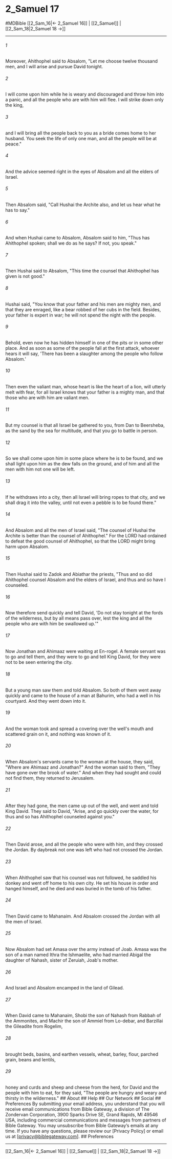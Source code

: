 # 2_Samuel 17
#MDBible
[[2_Sam_16|← 2_Samuel 16]] | [[2_Samuel]] | [[2_Sam_18|2_Samuel 18 →]]

***


###### 1 
Moreover, Ahithophel said to Absalom, "Let me choose twelve thousand men, and I will arise and pursue David tonight. 

###### 2 
I will come upon him while he is weary and discouraged and throw him into a panic, and all the people who are with him will flee. I will strike down only the king, 

###### 3 
and I will bring all the people back to you as a bride comes home to her husband. You seek the life of only one man, and all the people will be at peace." 

###### 4 
And the advice seemed right in the eyes of Absalom and all the elders of Israel. 

###### 5 
Then Absalom said, "Call Hushai the Archite also, and let us hear what he has to say." 

###### 6 
And when Hushai came to Absalom, Absalom said to him, "Thus has Ahithophel spoken; shall we do as he says? If not, you speak." 

###### 7 
Then Hushai said to Absalom, "This time the counsel that Ahithophel has given is not good." 

###### 8 
Hushai said, "You know that your father and his men are mighty men, and that they are enraged, like a bear robbed of her cubs in the field. Besides, your father is expert in war; he will not spend the night with the people. 

###### 9 
Behold, even now he has hidden himself in one of the pits or in some other place. And as soon as some of the people fall at the first attack, whoever hears it will say, 'There has been a slaughter among the people who follow Absalom.' 

###### 10 
Then even the valiant man, whose heart is like the heart of a lion, will utterly melt with fear, for all Israel knows that your father is a mighty man, and that those who are with him are valiant men. 

###### 11 
But my counsel is that all Israel be gathered to you, from Dan to Beersheba, as the sand by the sea for multitude, and that you go to battle in person. 

###### 12 
So we shall come upon him in some place where he is to be found, and we shall light upon him as the dew falls on the ground, and of him and all the men with him not one will be left. 

###### 13 
If he withdraws into a city, then all Israel will bring ropes to that city, and we shall drag it into the valley, until not even a pebble is to be found there." 

###### 14 
And Absalom and all the men of Israel said, "The counsel of Hushai the Archite is better than the counsel of Ahithophel." For the LORD had ordained to defeat the good counsel of Ahithophel, so that the LORD might bring harm upon Absalom. 

###### 15 
Then Hushai said to Zadok and Abiathar the priests, "Thus and so did Ahithophel counsel Absalom and the elders of Israel, and thus and so have I counseled. 

###### 16 
Now therefore send quickly and tell David, 'Do not stay tonight at the fords of the wilderness, but by all means pass over, lest the king and all the people who are with him be swallowed up.'" 

###### 17 
Now Jonathan and Ahimaaz were waiting at En-rogel. A female servant was to go and tell them, and they were to go and tell King David, for they were not to be seen entering the city. 

###### 18 
But a young man saw them and told Absalom. So both of them went away quickly and came to the house of a man at Bahurim, who had a well in his courtyard. And they went down into it. 

###### 19 
And the woman took and spread a covering over the well's mouth and scattered grain on it, and nothing was known of it. 

###### 20 
When Absalom's servants came to the woman at the house, they said, "Where are Ahimaaz and Jonathan?" And the woman said to them, "They have gone over the brook of water." And when they had sought and could not find them, they returned to Jerusalem. 

###### 21 
After they had gone, the men came up out of the well, and went and told King David. They said to David, "Arise, and go quickly over the water, for thus and so has Ahithophel counseled against you." 

###### 22 
Then David arose, and all the people who were with him, and they crossed the Jordan. By daybreak not one was left who had not crossed the Jordan. 

###### 23 
When Ahithophel saw that his counsel was not followed, he saddled his donkey and went off home to his own city. He set his house in order and hanged himself, and he died and was buried in the tomb of his father. 

###### 24 
Then David came to Mahanaim. And Absalom crossed the Jordan with all the men of Israel. 

###### 25 
Now Absalom had set Amasa over the army instead of Joab. Amasa was the son of a man named Ithra the Ishmaelite, who had married Abigal the daughter of Nahash, sister of Zeruiah, Joab's mother. 

###### 26 
And Israel and Absalom encamped in the land of Gilead. 

###### 27 
When David came to Mahanaim, Shobi the son of Nahash from Rabbah of the Ammonites, and Machir the son of Ammiel from Lo-debar, and Barzillai the Gileadite from Rogelim, 

###### 28 
brought beds, basins, and earthen vessels, wheat, barley, flour, parched grain, beans and lentils, 

###### 29 
honey and curds and sheep and cheese from the herd, for David and the people with him to eat, for they said, "The people are hungry and weary and thirsty in the wilderness." ## About ## Help ## Our Network ## Social ## Preferences By submitting your email address, you understand that you will receive email communications from Bible Gateway, a division of The Zondervan Corporation, 3900 Sparks Drive SE, Grand Rapids, MI 49546 USA, including commercial communications and messages from partners of Bible Gateway. You may unsubscribe from Bible Gateway&rsquo;s emails at any time. If you have any questions, please review our [Privacy Policy] or email us at [privacy@biblegateway.com]. ## Preferences

***

[[2_Sam_16|← 2_Samuel 16]] | [[2_Samuel]] | [[2_Sam_18|2_Samuel 18 →]]
